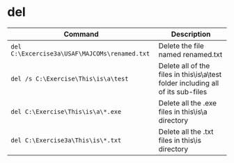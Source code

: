 # del

| **Command** | **Description** |
|-------------|-----------------|
| `del C:\Excercise3a\USAF\MAJCOMs\renamed.txt` | Delete the file named renamed.txt |
| `del /s C:\Exercise\This\is\a\test` | Delete all of the files in this\is\a\test folder including all of its sub-files |
| `del C:\Exercise\This\is\a\*.exe` | Delete all the .exe  files in this\is\a directory |
| `del C:\Exercise3a\This\is\*.txt` | Delete all the .txt  files in this\is directory |